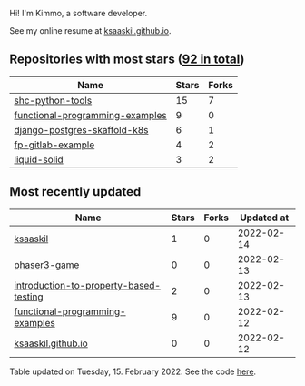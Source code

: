 Hi! I'm Kimmo, a software developer.

See my online resume at [ksaaskil.github.io](https://ksaaskil.github.io).

<!-- repositories starts -->

## Repositories with most stars ([92 in total](https://github.com/ksaaskil?tab=repositories))
| Name        | Stars           | Forks  |
| ------------- |-------------| -----|
|[shc-python-tools](https://github.com/ksaaskil/shc-python-tools)|15|7
|[functional-programming-examples](https://github.com/ksaaskil/functional-programming-examples)|9|0
|[django-postgres-skaffold-k8s](https://github.com/ksaaskil/django-postgres-skaffold-k8s)|6|1
|[fp-gitlab-example](https://github.com/ksaaskil/fp-gitlab-example)|4|2
|[liquid-solid](https://github.com/ksaaskil/liquid-solid)|3|2

<!-- repositories ends -->
<!-- recent_repositories starts -->

## Most recently updated
| Name        | Stars           | Forks  | Updated at
| ------------- |-------------| -----|-----|
|[ksaaskil](https://github.com/ksaaskil/ksaaskil)|1|0|2022-02-14
|[phaser3-game](https://github.com/ksaaskil/phaser3-game)|0|0|2022-02-13
|[introduction-to-property-based-testing](https://github.com/ksaaskil/introduction-to-property-based-testing)|2|0|2022-02-13
|[functional-programming-examples](https://github.com/ksaaskil/functional-programming-examples)|9|0|2022-02-12
|[ksaaskil.github.io](https://github.com/ksaaskil/ksaaskil.github.io)|0|0|2022-02-12

<!-- recent_repositories ends -->
<!-- updated_at starts -->
Table updated on Tuesday, 15. February 2022. See the code [here](https://github.com/ksaaskil/ksaaskil).
<!-- updated_at ends -->
